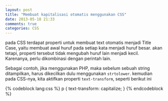 ```yaml
---
layout: post
title: "Membuat kapitalisasi otomatis menggunakan CSS"
date: 2013-05-18 21:33
comments: true
categories: CSS
---
```


pada CSS terdapat properti untuk membuat text otomatis menjadi Title Case, yaitu membuat awal huruf pada setiap kata menjadi huruf besar.
akan tetapi, properti tersebut tidak mengubah huruf lain menjadi kecil. Karenanya, perlu dikombinasi dengan perintah lain.

Sebagai contoh, jika menggunakan PHP, maka sebelum sebuah string ditampilkan, harus dikecilkan dulu menggunakan ```strtolower```. kemudian pada CSS-nya, kita aktifkan properti ```text-transform```, seperti berikut ini

{% codeblock lang:css %}
p {
	text-transform: capitalize;
}
{% endcodeblock %}
